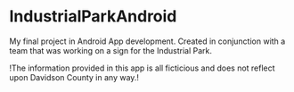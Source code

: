 # IndustrialParkAndroid
My final project in Android App development.  Created in conjunction with a team that was working on a sign for the Industrial Park. 

!The information provided in this app is all ficticious and does not reflect upon Davidson County in any way.!

